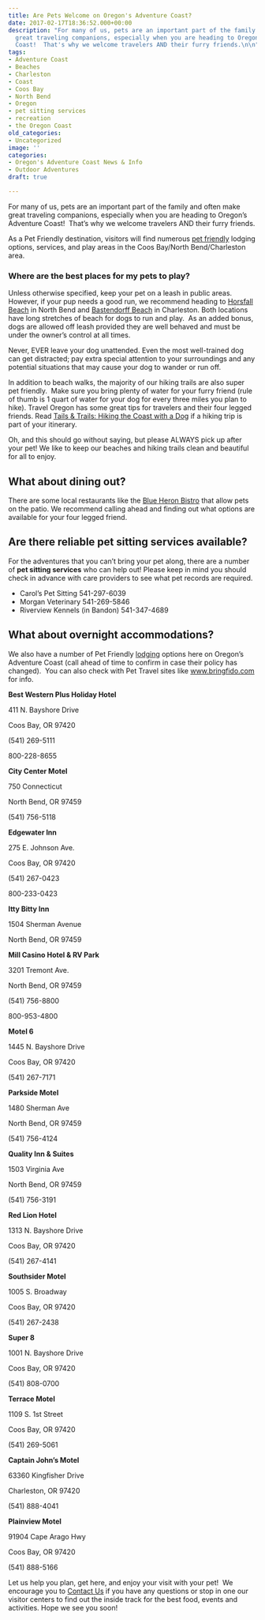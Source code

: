```yaml
---
title: Are Pets Welcome on Oregon's Adventure Coast?
date: 2017-02-17T18:36:52.000+00:00
description: "For many of us, pets are an important part of the family and often make
  great traveling companions, especially when you are heading to Oregon’s Adventure
  Coast!  That's why we welcome travelers AND their furry friends.\n\n"
tags:
- Adventure Coast
- Beaches
- Charleston
- Coast
- Coos Bay
- North Bend
- Oregon
- pet sitting services
- recreation
- the Oregon Coast
old_categories:
- Uncategorized
image: ''
categories:
- Oregon's Adventure Coast News & Info
- Outdoor Adventures
draft: true

---
```

For many of us, pets are an important part of the family and often make great traveling companions, especially when you are heading to Oregon’s Adventure Coast!  That’s why we welcome travelers AND their furry friends.

As a Pet Friendly destination, visitors will find numerous [pet friendly](https://www.oregonsadventurecoast.com/blog/dog-friendly-hotels-on-oregon-s-adventure-coast/) lodging options, services, and play areas in the Coos Bay/North Bend/Charleston area.

### Where are the best places for my pets to play?

Unless otherwise specified, keep your pet on a leash in public areas. However, if your pup needs a good run, we recommend heading to [Horsfall Beach](https://www.campbase.com/horsfall-beach-campground) in North Bend and [Bastendorff Beach](https://www.oregonsadventurecoast.com/undeveloped-beaches/) in Charleston. Both locations have long stretches of beach for dogs to run and play.  As an added bonus, dogs are allowed off leash provided they are well behaved and must be under the owner’s control at all times.

Never, EVER leave your dog unattended. Even the most well-trained dog can get distracted; pay extra special attention to your surroundings and any potential situations that may cause your dog to wander or run off.

In addition to beach walks, the majority of our hiking trails are also super pet friendly.  Make sure you bring plenty of water for your furry friend (rule of thumb is 1 quart of water for your dog for every three miles you plan to hike). Travel Oregon has some great tips for travelers and their four legged friends. Read <a href="http://traveloregon.com/trip-ideas/oregon-stories/tails-trails-hiking-the-coast-with-a-dog/" target="_blank" rel="noopener noreferrer">Tails & Trails: Hiking the Coast with a Dog</a> if a hiking trip is part of your itinerary.

Oh, and this should go without saying, but please ALWAYS pick up after your pet! We like to keep our beaches and hiking trails clean and beautiful for all to enjoy.

## What about dining out?

There are some local restaurants like the <a id="link-448" href="http://www.blueheronbistro.net/" target="_blank" rel="noopener noreferrer">Blue Heron Bistro</a> that allow pets on the patio. We recommend calling ahead and finding out what options are available for your four legged friend.

## Are there reliable pet sitting services available?

For the adventures that you can’t bring your pet along, there are a number of **pet sitting services** who can help out! Please keep in mind you should check in advance with care providers to see what pet records are required.

* Carol’s Pet Sitting 541-297-6039
* Morgan Veterinary 541-269-5846
* Riverview Kennels (in Bandon) 541-347-4689

## What about overnight accommodations?

We also have a number of Pet Friendly <a href="http://www.oregonsadventurecoast.com/lodging/" target="_blank" rel="noopener noreferrer">lodging</a> options here on Oregon’s Adventure Coast (call ahead of time to confirm in case their policy has changed).  You can also check with Pet Travel sites like <a href="https://www.bringfido.com/destination/city/coos_bay_or_us/" target="_blank" rel="noopener noreferrer">www.bringfido.com</a> for info.

**Best Western Plus Holiday Hotel**

411 N. Bayshore Drive

Coos Bay, OR 97420

(541) 269-5111

800-228-8655

**City Center Motel**

750 Connecticut

North Bend, OR 97459

(541) 756-5118

**Edgewater Inn**

275 E. Johnson Ave.

Coos Bay, OR 97420

(541) 267-0423

800-233-0423

**Itty Bitty Inn**

1504 Sherman Avenue

North Bend, OR 97459

**Mill Casino Hotel & RV Park**

3201 Tremont Ave.

North Bend, OR 97459

(541) 756-8800

800-953-4800

**Motel 6**

1445 N. Bayshore Drive

Coos Bay, OR 97420

(541) 267-7171

**Parkside Motel**

1480 Sherman Ave

North Bend, OR 97459

(541) 756-4124

**Quality Inn & Suites**

1503 Virginia Ave

North Bend, OR 97459

(541) 756-3191

**Red Lion Hotel**

1313 N. Bayshore Drive

Coos Bay, OR 97420

(541) 267-4141

**Southsider Motel**

1005 S. Broadway

Coos Bay, OR 97420

(541) 267-2438

**Super 8**

1001 N. Bayshore Drive

Coos Bay, OR 97420

(541) 808-0700

**Terrace Motel**

1109 S. 1st Street

Coos Bay, OR 97420

(541) 269-5061

**Captain John’s Motel**

63360 Kingfisher Drive

Charleston, OR 97420

(541) 888-4041

**Plainview Motel**

91904 Cape Arago Hwy

Coos Bay, OR 97420

(541) 888-5166

Let us help you plan, get here, and enjoy your visit with your pet!  We encourage you to <a href="http://www.oregonsadventurecoast.com/contact/" target="_blank" rel="noopener noreferrer">Contact Us</a> if you have any questions or stop in one our visitor centers to find out the inside track for the best food, events and activities. Hope we see you soon!